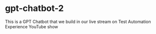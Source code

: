 # gpt-chatbot-2
This is a GPT Chatbot that we build in our live stream on Test Automation Experience YouTube show
